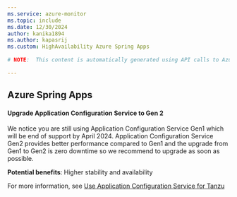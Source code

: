 ```yaml
---
ms.service: azure-monitor
ms.topic: include
ms.date: 12/30/2024
author: kanika1894
ms.author: kapasrij
ms.custom: HighAvailability Azure Spring Apps
  
# NOTE:  This content is automatically generated using API calls to Azure. Any edits made on these files will be overwritten in the next run of the script. 
  
---
```

  
## Azure Spring Apps  
  
<!--39d862c8-445c-40c6-ba59-0e86134df606_begin-->

#### Upgrade Application Configuration Service to Gen 2  
  
We notice you are still using Application Configuration Service Gen1 which will be end of support by April 2024. Application Configuration Service Gen2 provides better performance compared to Gen1 and the upgrade from Gen1 to Gen2 is zero downtime so we recommend to upgrade as soon as possible.  
  
**Potential benefits**: Higher stability and availability  

For more information, see [Use Application Configuration Service for Tanzu](https://aka.ms/AsaAcsUpgradeToGen2)  

<!--39d862c8-445c-40c6-ba59-0e86134df606_end-->

<!--articleBody-->

